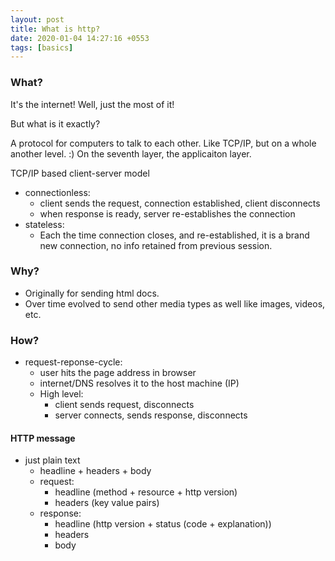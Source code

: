 ```yaml
---
layout: post
title: What is http?
date: 2020-01-04 14:27:16 +0553
tags: [basics]
---
```


### What?

It's the internet! Well, just the most of it! 

But what is it exactly?

A protocol for computers to talk to each other. Like TCP/IP, but on a whole
another level. :) On the seventh layer, the applicaiton layer.

TCP/IP based
client-server model

* connectionless:
    - client sends the request, connection established, client disconnects
    - when response is ready, server re-establishes the connection
* stateless:
    - Each the time connection closes, and re-established, it is a brand new
        connection, no info retained from previous session. 

### Why?
* Originally for sending html docs.
* Over time evolved to send other media types as well like images, videos,
        etc.

### How?

* request-reponse-cycle: 
    - user hits the page address in browser
    - internet/DNS resolves it to the host machine (IP)
    - High level:
        - client sends request, disconnects
        - server connects, sends response, disconnects

#### HTTP message
* just plain text
    - headline + headers + body
    - request: 
        - headline (method + resource + http version)
        - headers (key value pairs)
    - response: 
        - headline (http version + status (code + explanation))
        - headers
        - body
